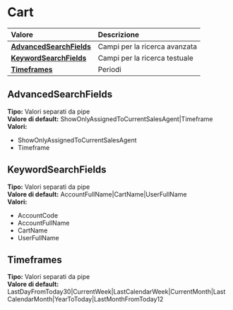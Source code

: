 # Cart

| Valore | Descrizione |
| :--- | :--- |
| [**AdvancedSearchFields**](cart.md#advancedsearchfields) | Campi per la ricerca avanzata |
| [**KeywordSearchFields**](cart.md#keywordsearchfields) | Campi per la ricerca testuale |
| [**Timeframes**](cart.md#timeframes) | Periodi |

## AdvancedSearchFields

**Tipo:** Valori separati da pipe  
**Valore di default:** ShowOnlyAssignedToCurrentSalesAgent\|Timeframe  
**Valori:**

* ShowOnlyAssignedToCurrentSalesAgent
* Timeframe

## KeywordSearchFields

**Tipo:** Valori separati da pipe  
**Valore di default:** AccountFullName\|CartName\|UserFullName  
**Valori:**

* AccountCode
* AccountFullName
* CartName
* UserFullName

## Timeframes

**Tipo:** Valori separati da pipe  
**Valore di default:** LastDayFromToday30\|CurrentWeek\|LastCalendarWeek\|CurrentMonth\|LastCalendarMonth\|YearToToday\|LastMonthFromToday12

